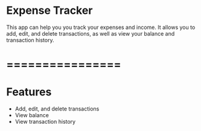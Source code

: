 # Expense Tracker

This app can help you you track your expenses and income. It allows you to add, edit, and delete transactions, as well as view your balance and transaction history.

# ================

# Features

- Add, edit, and delete transactions
- View balance
- View transaction history
